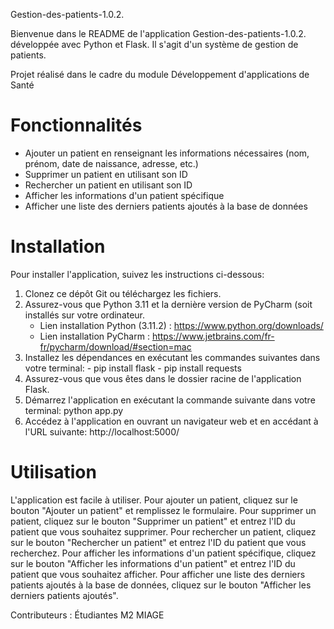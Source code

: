 Gestion-des-patients-1.0.2.

Bienvenue dans le README de l'application Gestion-des-patients-1.0.2. développée avec Python et Flask. Il s'agit d'un système de gestion de patients.

Projet réalisé dans le cadre du module Développement d'applications de Santé

# Fonctionnalités
   - Ajouter un patient en renseignant les informations nécessaires (nom, prénom, date de naissance, adresse, etc.)
   - Supprimer un patient en utilisant son ID
   - Rechercher un patient en utilisant son ID
   - Afficher les informations d'un patient spécifique
   - Afficher une liste des derniers patients ajoutés à la base de données

# Installation
Pour installer l'application, suivez les instructions ci-dessous:
  1. Clonez ce dépôt Git ou téléchargez les fichiers.
  2. Assurez-vous que Python 3.11 et la dernière version de PyCharm (soit installés sur votre ordinateur.
      - Lien installation Python (3.11.2) : https://www.python.org/downloads/
      - Lien installation PyCharm : https://www.jetbrains.com/fr-fr/pycharm/download/#section=mac
  3. Installez les dépendances en exécutant les commandes suivantes dans votre terminal:
    - pip install flask
    - pip install requests
  4. Assurez-vous que vous êtes dans le dossier racine de l'application Flask.
  5. Démarrez l'application en exécutant la commande suivante dans votre terminal:
      python app.py
  6. Accédez à l'application en ouvrant un navigateur web et en accédant à l'URL suivante:
      http://localhost:5000/
      
# Utilisation
L'application est facile à utiliser. Pour ajouter un patient, cliquez sur le bouton "Ajouter un patient" et remplissez le formulaire. Pour supprimer un patient, cliquez sur le bouton "Supprimer un patient" et entrez l'ID du patient que vous souhaitez supprimer. Pour rechercher un patient, cliquez sur le bouton "Rechercher un patient" et entrez l'ID du patient que vous recherchez. Pour afficher les informations d'un patient spécifique, cliquez sur le bouton "Afficher les informations d'un patient" et entrez l'ID du patient que vous souhaitez afficher. Pour afficher une liste des derniers patients ajoutés à la base de données, cliquez sur le bouton "Afficher les derniers patients ajoutés".

Contributeurs : 
Étudiantes M2 MIAGE
